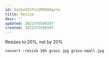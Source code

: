 ```yaml
---
id: SalbwV2CPsn3R9kQ9qzrw
title: Resize
desc: ''
updated: 1622375590397
created: 1622375590397
---
```


Resizes to 20%, not by 20%

```
convert -resize 20% grass.jpg grass-small.jpg
```
